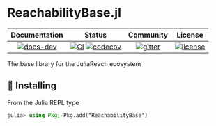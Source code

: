 # ReachabilityBase.jl

| **Documentation** | **Status** | **Community** | **License** |
|:-----------------:|:----------:|:-------------:|:-----------:|
| [![docs-dev][dev-img]][dev-url] | [![CI][ci-img]][ci-url] [![codecov][cov-img]][cov-url] | [![gitter][chat-img]][chat-url] | [![license][lic-img]][lic-url] |

[dev-img]: https://img.shields.io/badge/docs-latest-blue.svg
[dev-url]: https://juliareach.github.io/ReachabilityBase.jl/dev/
[ci-img]: https://github.com/JuliaReach/ReachabilityBase.jl/workflows/CI/badge.svg
[ci-url]: https://github.com/JuliaReach/ReachabilityBase.jl/actions/workflows/ci.yml
[cov-img]: https://codecov.io/github/JuliaReach/ReachabilityBase.jl/coverage.svg
[cov-url]: https://app.codecov.io/github/JuliaReach/ReachabilityBase.jl
[chat-img]: https://img.shields.io/badge/zulip-join_chat-brightgreen.svg
[chat-url]: https://julialang.zulipchat.com/#narrow/stream/278609-juliareach
[lic-img]: https://img.shields.io/github/license/mashape/apistatus.svg
[lic-url]: https://github.com/JuliaReach/ReachabilityBase.jl/blob/master/LICENSE

The base library for the JuliaReach ecosystem

## 💾 Installing

From the Julia REPL type

```julia
julia> using Pkg; Pkg.add("ReachabilityBase")
```
